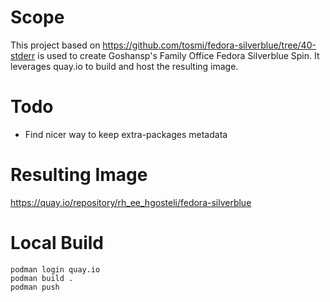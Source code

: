 # Scope
This project based on https://github.com/tosmi/fedora-silverblue/tree/40-stderr is used to create Goshansp's Family Office Fedora Silverblue Spin. It leverages quay.io to build and host the resulting image.


# Todo
- Find nicer way to keep extra-packages metadata

# Resulting Image
https://quay.io/repository/rh_ee_hgosteli/fedora-silverblue

# Local Build
```
podman login quay.io
podman build .
podman push
```

